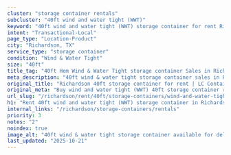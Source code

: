```yaml
---
cluster: "storage container rentals"
subcluster: "40ft wind and water tight (WWT)"
keyword: "40ft wind and water tight (WWT) storage container for rent Richardson, TX"
intent: "Transactional-Local"
page_type: "Location-Product"
city: "Richardson, TX"
service_type: "storage container"
condition: "Wind & Water Tight"
size: "40ft"
title_tag: "40ft Hem Wind & Water Tight storage container Sales in Richardson | LC Container"
meta_description: "40ft wind & water tight storage container sales in Richardson. Fast delivery, competitive pricing. Serving storage containers area. Quote ID: UX5. Call (214) 524-4168 for your free quote today."
original_title: "Richardson 40ft storage container for rent | LC Container"
original_meta: "Buy wind and water tight (WWT) 40ft storage container rent with local delivery in Richardson, TX. LC Container — local Since 2003. Request a fast quote today."
url_slug: "/richardson/rent/40ft/storage-containers/wind-and-water-tight-wwt"
h1: "Rent 40ft wind and water tight (WWT) storage container in Richardson"
internal_links: "/richardson/storage-containers/rentals"
priority: 3
notes: "2"
noindex: true
image_alt: "40ft wind & water tight storage container available for delivery in Richardson"
last_updated: "2025-10-21"
---
```


<!-- TODO: Add unique city/inventory copy, images, and internal links here. -->
